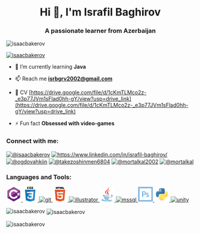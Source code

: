 <h1 align="center">Hi 👋, I'm Israfil Baghirov</h1>
<h3 align="center">A passionate learner from Azerbaijan</h3>

<p align="left"> <img src="https://komarev.com/ghpvc/?username=isaacbakerov&label=Profile%20views&color=0e75b6&style=flat" alt="isaacbakerov" /> </p>

<p align="left"> <a href="https://github.com/ryo-ma/github-profile-trophy"><img src="https://github-profile-trophy.vercel.app/?username=isaacbakerov" alt="isaacbakerov" /></a> </p>

- 🌱 I’m currently learning **Java**

- 📫 Reach me **isrbgrv2002@gmail.com**

- 📄 CV [https://drive.google.com/file/d/1cKmTLMco2z-_e3p77JVm1sFlad0hh-gY/view?usp=drive_link](https://drive.google.com/file/d/1cKmTLMco2z-_e3p77JVm1sFlad0hh-gY/view?usp=drive_link)

- ⚡ Fun fact **Obsessed with video-games**

<h3 align="left">Connect with me:</h3>
<p align="left">
<a href="https://codepen.io/@isaacbakerov" target="blank"><img align="center" src="https://raw.githubusercontent.com/rahuldkjain/github-profile-readme-generator/master/src/images/icons/Social/codepen.svg" alt="@isaacbakerov" height="30" width="40" /></a>
<a href="https://linkedin.com/in/https://www.linkedin.com/in/israfil-baghirov/" target="blank"><img align="center" src="https://raw.githubusercontent.com/rahuldkjain/github-profile-readme-generator/master/src/images/icons/Social/linked-in-alt.svg" alt="https://www.linkedin.com/in/israfil-baghirov/" height="30" width="40" /></a>
<a href="https://instagram.com/@ogdovahkiin" target="blank"><img align="center" src="https://raw.githubusercontent.com/rahuldkjain/github-profile-readme-generator/master/src/images/icons/Social/instagram.svg" alt="@ogdovahkiin" height="30" width="40" /></a>
<a href="https://www.youtube.com/c/@takezoshinmen6804" target="blank"><img align="center" src="https://raw.githubusercontent.com/rahuldkjain/github-profile-readme-generator/master/src/images/icons/Social/youtube.svg" alt="@takezoshinmen6804" height="30" width="40" /></a>
<a href="https://www.hackerrank.com/mortalkal2002" target="blank"><img align="center" src="https://raw.githubusercontent.com/rahuldkjain/github-profile-readme-generator/master/src/images/icons/Social/hackerrank.svg" alt="@mortalkal2002" height="30" width="40" /></a>
<a href="https://discord.gg/@mortalkal" target="blank"><img align="center" src="https://raw.githubusercontent.com/rahuldkjain/github-profile-readme-generator/master/src/images/icons/Social/discord.svg" alt="@mortalkal" height="30" width="40" /></a>
</p>

<h3 align="left">Languages and Tools:</h3>
<p align="left"> <a href="https://www.w3schools.com/cs/" target="_blank" rel="noreferrer"> <img src="https://raw.githubusercontent.com/devicons/devicon/master/icons/csharp/csharp-original.svg" alt="csharp" width="40" height="40"/> </a> <a href="https://www.w3schools.com/css/" target="_blank" rel="noreferrer"> <img src="https://raw.githubusercontent.com/devicons/devicon/master/icons/css3/css3-original-wordmark.svg" alt="css3" width="40" height="40"/> </a> <a href="https://git-scm.com/" target="_blank" rel="noreferrer"> <img src="https://www.vectorlogo.zone/logos/git-scm/git-scm-icon.svg" alt="git" width="40" height="40"/> </a> <a href="https://www.w3.org/html/" target="_blank" rel="noreferrer"> <img src="https://raw.githubusercontent.com/devicons/devicon/master/icons/html5/html5-original-wordmark.svg" alt="html5" width="40" height="40"/> </a> <a href="https://www.adobe.com/in/products/illustrator.html" target="_blank" rel="noreferrer"> <img src="https://www.vectorlogo.zone/logos/adobe_illustrator/adobe_illustrator-icon.svg" alt="illustrator" width="40" height="40"/> </a> <a href="https://www.java.com" target="_blank" rel="noreferrer"> <img src="https://raw.githubusercontent.com/devicons/devicon/master/icons/java/java-original.svg" alt="java" width="40" height="40"/> </a> <a href="https://www.microsoft.com/en-us/sql-server" target="_blank" rel="noreferrer"> <img src="https://www.svgrepo.com/show/303229/microsoft-sql-server-logo.svg" alt="mssql" width="40" height="40"/> </a> <a href="https://www.photoshop.com/en" target="_blank" rel="noreferrer"> <img src="https://raw.githubusercontent.com/devicons/devicon/master/icons/photoshop/photoshop-line.svg" alt="photoshop" width="40" height="40"/> </a> <a href="https://www.python.org" target="_blank" rel="noreferrer"> <img src="https://raw.githubusercontent.com/devicons/devicon/master/icons/python/python-original.svg" alt="python" width="40" height="40"/> </a> <a href="https://unity.com/" target="_blank" rel="noreferrer"> <img src="https://www.vectorlogo.zone/logos/unity3d/unity3d-icon.svg" alt="unity" width="40" height="40"/> </a> </p>

<p><img align="left" src="https://github-readme-stats.vercel.app/api/top-langs?username=isaacbakerov&show_icons=true&locale=en&layout=compact" alt="isaacbakerov" /></p>

<p>&nbsp;<img align="center" src="https://github-readme-stats.vercel.app/api?username=isaacbakerov&show_icons=true&locale=en" alt="isaacbakerov" /></p>

<p><img align="center" src="https://github-readme-streak-stats.herokuapp.com/?user=isaacbakerov&" alt="isaacbakerov" /></p>
